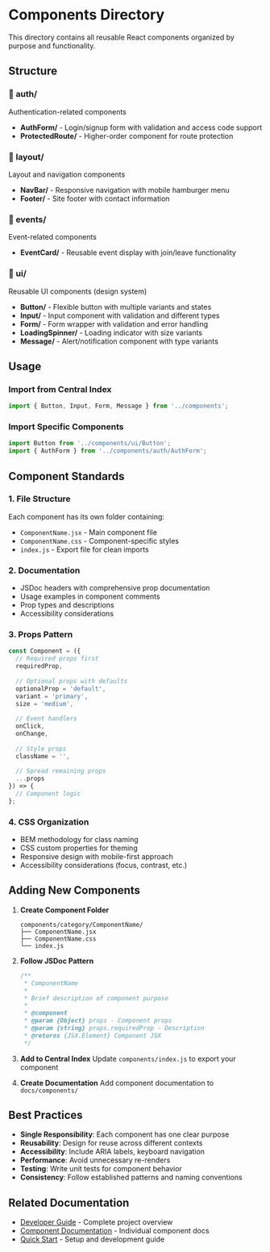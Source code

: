 # Components Directory

This directory contains all reusable React components organized by purpose and functionality.

## Structure

### 📁 auth/
Authentication-related components
- **AuthForm/** - Login/signup form with validation and access code support
- **ProtectedRoute/** - Higher-order component for route protection

### 📁 layout/
Layout and navigation components
- **NavBar/** - Responsive navigation with mobile hamburger menu
- **Footer/** - Site footer with contact information

### 📁 events/
Event-related components
- **EventCard/** - Reusable event display with join/leave functionality

### 📁 ui/
Reusable UI components (design system)
- **Button/** - Flexible button with multiple variants and states
- **Input/** - Input component with validation and different types
- **Form/** - Form wrapper with validation and error handling
- **LoadingSpinner/** - Loading indicator with size variants
- **Message/** - Alert/notification component with type variants

## Usage

### Import from Central Index
```jsx
import { Button, Input, Form, Message } from '../components';
```

### Import Specific Components
```jsx
import Button from '../components/ui/Button';
import { AuthForm } from '../components/auth/AuthForm';
```

## Component Standards

### 1. File Structure
Each component has its own folder containing:
- `ComponentName.jsx` - Main component file
- `ComponentName.css` - Component-specific styles
- `index.js` - Export file for clean imports

### 2. Documentation
- JSDoc headers with comprehensive prop documentation
- Usage examples in component comments
- Prop types and descriptions
- Accessibility considerations

### 3. Props Pattern
```jsx
const Component = ({
  // Required props first
  requiredProp,
  
  // Optional props with defaults
  optionalProp = 'default',
  variant = 'primary',
  size = 'medium',
  
  // Event handlers
  onClick,
  onChange,
  
  // Style props
  className = '',
  
  // Spread remaining props
  ...props
}) => {
  // Component logic
};
```

### 4. CSS Organization
- BEM methodology for class naming
- CSS custom properties for theming
- Responsive design with mobile-first approach
- Accessibility considerations (focus, contrast, etc.)

## Adding New Components

1. **Create Component Folder**
   ```
   components/category/ComponentName/
   ├── ComponentName.jsx
   ├── ComponentName.css
   └── index.js
   ```

2. **Follow JSDoc Pattern**
   ```jsx
   /**
    * ComponentName
    * 
    * Brief description of component purpose
    * 
    * @component
    * @param {Object} props - Component props
    * @param {string} props.requiredProp - Description
    * @returns {JSX.Element} Component JSX
    */
   ```

3. **Add to Central Index**
   Update `components/index.js` to export your component

4. **Create Documentation**
   Add component documentation to `docs/components/`

## Best Practices

- **Single Responsibility**: Each component has one clear purpose
- **Reusability**: Design for reuse across different contexts
- **Accessibility**: Include ARIA labels, keyboard navigation
- **Performance**: Avoid unnecessary re-renders
- **Testing**: Write unit tests for component behavior
- **Consistency**: Follow established patterns and naming conventions

## Related Documentation

- [Developer Guide](../../DEVELOPER_GUIDE.md) - Complete project overview
- [Component Documentation](../../docs/components/) - Individual component docs
- [Quick Start](../../QUICK_START.md) - Setup and development guide
